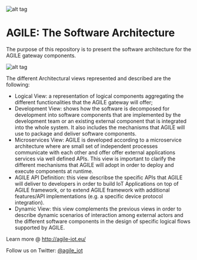 
![alt tag](http://www.agile-project-iot.eu/wp-content/uploads/2016/03/logo-png-transparent-02_small.png)

# AGILE: The Software Architecture

The purpose of this repository is to present the software architecture for the AGILE gateway components.

![alt tag](http://agile-iot.eu/wp-content/uploads/2016/06/AGILE_logical_architecture.png)


The different Architectural views represented and described are the following:
* Logical View: a representation of logical components aggregating the different functionalities that the AGILE gateway will offer;
* Development View: shows how the software is decomposed for development into software components that are implemented by the development team or an existing external component that is integrated into the whole system. It also includes the mechanisms that AGILE will use to package and deliver software components.
* Microservices View: AGILE is developed according to a microservice architecture where are small set of independent processes communicate with each other and offer offer external applications services via well defined APIs. This view is important to clarify the different mechanisms that AGILE will adopt in order to deploy and execute components at runtime.
* AGILE API Definition: this view describse the specific APIs that AGILE will deliver to developers in order to build IoT Applications on top of AGILE framework, or to extend AGILE framework with additional features/API implementations (e.g. a specific device protocol integration). 
* Dynamic View: this view complements the previous views in order to describe dynamic scenarios of interaction among external actors and the different software components in the design of specific logical flows supported by AGILE.


Learn more @ http://agile-iot.eu/

Follow us on Twitter: [@agile_iot]

[@agile_iot]:<https://twitter.com/agile_iot>

